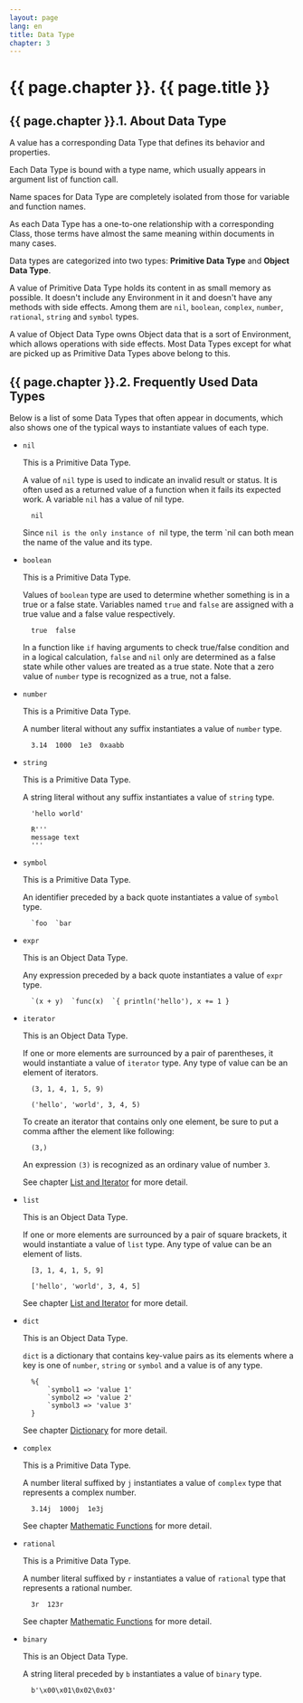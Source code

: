 ```yaml
---
layout: page
lang: en
title: Data Type
chapter: 3
---
```


# {{ page.chapter }}. {{ page.title }}

## {{ page.chapter }}.1. About Data Type

A value has a corresponding Data Type that defines its behavior and properties.

Each Data Type is bound with a type name,
which usually appears in argument list of function call.

Name spaces for Data Type are completely isolated
from those for variable and function names.

As each Data Type has a one-to-one relationship with a corresponding Class,
those terms have almost the same meaning within documents in many cases.

Data types are categorized into two types:
**Primitive Data Type** and **Object Data Type**.

A value of Primitive Data Type holds its content in as small memory as possible.
It doesn't include any Environment in it and doesn't have any methods with side effects.
Among them are `nil`, `boolean`, `complex`, `number`, `rational`,
`string` and `symbol` types.

A value of Object Data Type owns Object data that is a sort of Environment,
which allows operations with side effects.
Most Data Types except for what are picked up as Primitive Data Types above
belong to this.


## {{ page.chapter }}.2. Frequently Used Data Types

Below is a list of some Data Types that often appear in documents,
which also shows one of the typical ways to instantiate values of each type.

* `nil`

  This is a Primitive Data Type.

  A value of `nil` type is used to indicate an invalid result or status.
  It is often used as a returned value of a function when it fails its expected work.
  A variable `nil` has a value of nil type.

        nil

  Since `nil is the only instance of `nil type,
  the term `nil can both mean the name of the value and its type.

* `boolean`

  This is a Primitive Data Type.
 
  Values of `boolean` type are used to determine
  whether something is in a true or a false state.
  Variables named `true` and `false` are assigned
  with a true value and a false value respectively.

        true  false

  In a function like `if` having arguments to check true/false condition
  and in a logical calculation,
  `false` and `nil` only are determined as a false state
  while other values are treated as a true state.
  Note that a zero value of `number` type is recognized as a true, not a false.

* `number`

  This is a Primitive Data Type.

  A number literal without any suffix instantiates a value of `number` type.

        3.14  1000  1e3  0xaabb

* `string`

  This is a Primitive Data Type.

  A string literal without any suffix instantiates a value of `string` type.

        'hello world'
        
        R'''
        message text
        '''

* `symbol`

  This is a Primitive Data Type.

  An identifier preceded by a back quote instantiates a value of `symbol` type.

        `foo  `bar

* `expr`

  This is an Object Data Type.

  Any expression preceded by a back quote instantiates a value of `expr` type.

        `(x + y)  `func(x)  `{ println('hello'), x += 1 }

* `iterator`

  This is an Object Data Type.

  If one or more elements are surrounced by a pair of parentheses,
  it would instantiate a value of `iterator` type.
  Any type of value can be an element of iterators.

        (3, 1, 4, 1, 5, 9)
        
        ('hello', 'world', 3, 4, 5)

  To create an iterator that contains only one element,
  be sure to put a comma afther the element like following:

        (3,)

  An expression `(3)` is recognized as an ordinary value of number `3`.

  See chapter [List and Iterator](List-and-Iterator.html) for more detail.

* `list`

  This is an Object Data Type.

  If one or more elements are surrounced by a pair of square brackets,
  it would instantiate a value of `list` type.
  Any type of value can be an element of lists.

        [3, 1, 4, 1, 5, 9]
        
        ['hello', 'world', 3, 4, 5]

  See chapter [List and Iterator](List-and-Iterator.html) for more detail.

* `dict`

  This is an Object Data Type.

  `dict` is a dictionary that contains key-value pairs as its elements
  where a key is one of `number`, `string` or `symbol` and a value is of any type.

        %{
            `symbol1 => 'value 1'
            `symbol2 => 'value 2'
            `symbol3 => 'value 3'
        }

  See chapter [Dictionary](Dictionary.html) for more detail.

* `complex`

  This is a Primitive Data Type.

  A number literal suffixed by `j` instantiates a value of `complex` type
  that represents a complex number.

        3.14j  1000j  1e3j

  See chapter [Mathematic Functions](Mathematic-Functions.html) for more detail.

* `rational`

  This is a Primitive Data Type.

  A number literal suffixed by `r` instantiates a value of `rational` type
  that represents a rational number.

        3r  123r

  See chapter [Mathematic Functions](Mathematic-Functions.html) for more detail.

* `binary`

  This is an Object Data Type.

  A string literal preceded by `b` instantiates a value of `binary` type.
  
        b'\x00\x01\0x02\0x03'
